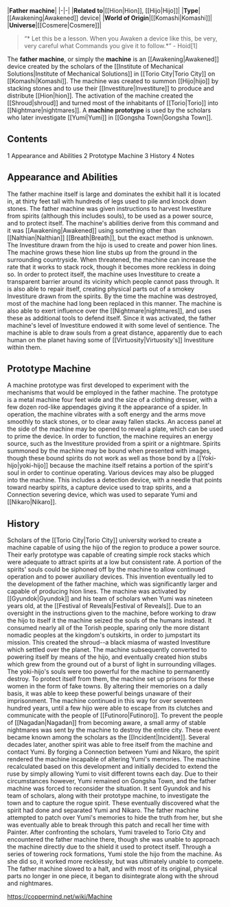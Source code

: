 |**Father machine**|
|-|-|
|**Related to**|[[Hion\|Hion]], [[Hijo\|Hijo]]|
|**Type**|[[Awakening\|Awakened]] device|
|**World of Origin**|[[Komashi\|Komashi]]|
|**Universe**|[[Cosmere\|Cosmere]]|

>“* Let this be a lesson. When you Awaken a device like this, be very, very careful what Commands you give it to follow.*”
\- Hoid[1]


The **father machine**, or simply the **machine** is an [[Awakening\|Awakened]] device created by the scholars of the [[Institute of Mechanical Solutions\|Institute of Mechanical Solutions]] in [[Torio City\|Torio City]] on [[Komashi\|Komashi]]. The machine was created to summon [[Hijo\|hijo]] by stacking stones and to use their [[Investiture\|Investiture]] to produce and distribute [[Hion\|hion]]. The activation of the machine created the [[Shroud\|shroud]] and turned most of the inhabitants of [[Torio\|Torio]] into [[Nightmare\|nightmares]].
A **machine prototype** is used by the scholars who later investigate [[Yumi\|Yumi]] in [[Gongsha Town\|Gongsha Town]].

## Contents

1 Appearance and Abilities
2 Prototype Machine
3 History
4 Notes


## Appearance and Abilities
The father machine itself is large and dominates the exhibit hall it is located in, at thirty feet tall with hundreds of legs used to pile and knock down stones.
The father machine was given instructions to harvest Investiture from spirits (although this includes souls), to be used as a power source, and to protect itself. The machine's abilities derive from this command and it was [[Awakening\|Awakened]] using something other than [[Nalthian\|Nalthian]] [[Breath\|Breath]], but the exact method is unknown. The Investiture drawn from the hijo is used to create and power hion lines. The machine grows these hion line stubs up from the ground in the surrounding countryside.
When threatened, the machine can increase the rate that it works to stack rock, though it becomes more reckless in doing so. In order to protect itself, the machine uses Investiture to create a transparent barrier around its vicinity which people cannot pass through. It is also able to repair itself, creating physical parts out of a smokey Investiture drawn from the spirits. By the time the machine was destroyed, most of the machine had long been replaced in this manner. The machine is also able to exert influence over the [[Nightmare\|nightmares]], and uses these as additional tools to defend itself. Since it was activated, the father machine's level of Investiture endowed it with some level of sentience.
The machine is able to draw souls from a great distance, apparently due to each human on the planet having some of [[Virtuosity\|Virtuosity's]] Investiture within them.

## Prototype Machine
A machine prototype was first developed to experiment with the mechanisms that would be employed in the father machine. The prototype is a metal machine four feet wide and the size of a clothing dresser, with a few dozen rod-like appendages giving it the appearance of a spider. In operation, the machine vibrates with a soft energy and the arms move smoothly to stack stones, or to clear away fallen stacks. An access panel at the side of the machine may be opened to reveal a plate, which can be used to prime the device. In order to function, the machine requires an energy source, such as the Investiture provided from a spirit or a nightmare. Spirits summoned by the machine may be bound when presented with images, though these bound spirits do not work as well as those bond by a [[Yoki-hijo\|yoki-hijo]] because the machine itself retains a portion of the spirit's soul in order to continue operating.
Various devices may also be plugged into the machine. This includes a detection device, with a needle that points toward nearby spirits, a capture device used to trap spirits, and a Connection severing device, which was used to separate Yumi and [[Nikaro\|Nikaro]].

## History
Scholars of the [[Torio City\|Torio City]] university worked to create a machine capable of using the hijo of the region to produce a power source. Their early prototype was capable of creating simple rock stacks which were adequate to attract spirits at a low but consistent rate. A portion of the spirits' souls could be siphoned off by the machine to allow continued operation and to power auxiliary devices. This invention eventually led to the development of the father machine, which was significantly larger and capable of producing hion lines.
The machine was activated by [[Gyundok\|Gyundok]] and his team of scholars when Yumi was nineteen years old, at the [[Festival of Reveals\|Festival of Reveals]]. Due to an oversight in the instructions given to the machine, before working to draw the hijo to itself it the machine seized the souls of the humans instead. It consumed nearly all of the Torish people, sparing only the more distant nomadic peoples at the kingdom's outskirts, in order to jumpstart its mission. This created the shroud--a black miasma of wasted Investiture which settled over the planet. The machine subsequently converted to powering itself by means of the hijo, and eventually created hion stubs which grew from the ground out of a burst of light in surrounding villages.
The yoki-hijo's souls were too powerful for the machine to permanently destroy. To protect itself from them, the machine set up prisons for these women in the form of fake towns. By altering their memories on a daily basis, it was able to keep these powerful beings unaware of their imprisonment.
The machine continued in this way for over seventeen hundred years, until a few hijo were able to escape from its clutches and communicate with the people of [[Futinoro\|Futinoro]]. To prevent the people of [[Nagadan\|Nagadan]] from becoming aware, a small army of stable nightmares was sent by the machine to destroy the entire city. These event became known among the scholars as the [[Incident\|Incident]].
Several decades later, another spirit was able to free itself from the machine and contact Yumi. By forging a Connection between Yumi and Nikaro, the spirit rendered the machine incapable of altering Yumi's memories. The machine recalculated based on this development and initially decided to extend the ruse by simply allowing Yumi to visit different towns each day. Due to their circumstances however, Yumi remained on Gongsha Town, and the father machine was forced to reconsider the situation. It sent Gyundok and his team of scholars, along with their prototype machine, to investigate the town and to capture the rogue spirit. These eventually discovered what the spirit had done and separated Yumi and Nikaro.
The father machine attempted to patch over Yumi's memories to hide the truth from her, but she was eventually able to break through this patch and recall her time with Painter. After confronting the scholars, Yumi traveled to Torio City and encountered the father machine there, though she was unable to approach the machine directly due to the shield it used to protect itself. Through a series of towering rock formations, Yumi stole the hijo from the machine. As she did so, it worked more recklessly, but was ultimately unable to compete. The father machine slowed to a halt, and with most of its original, physical parts no longer in one piece, it began to disintegrate along with the shroud and nightmares.



https://coppermind.net/wiki/Machine